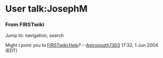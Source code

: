 # User talk:JosephM

### From FIRSTwiki

Jump to: navigation, search

Might I point you to [FIRSTwiki:Help](/index.php/FIRSTwiki:Help
"FIRSTwiki:Help" )? --[Astronouth7303](/index.php/User:Astronouth7303
"User:Astronouth7303" ) 17:32, 1 Jun 2004 (EDT)

